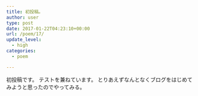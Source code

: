 ```yaml
---
title: 初投稿。
author: user
type: post
date: 2017-01-22T04:23:10+00:00
url: /poem/17/
update_level:
  - high
categories:
  - poem

---
```

初投稿です。 テストを兼ねています。 とりあえずなんとなくブログをはじめてみようと思ったのでやってみる。